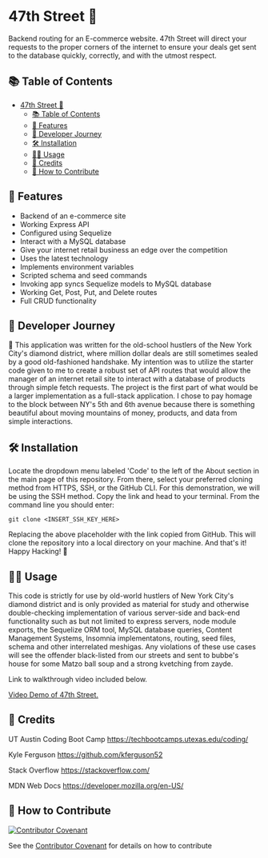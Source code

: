 # 47th Street 💎
Backend routing for an E-commerce website. 47th Street will direct your requests to the proper corners of the internet to ensure your deals get sent to the database quickly, correctly, and with the utmost respect.

## 📚 Table of Contents
- [47th Street 💎](#47th-street-)
  - [📚 Table of Contents](#-table-of-contents)
  - [🧾 Features](#-features)
  - [📖 Developer Journey](#-developer-journey)
  - [🛠️ Installation](#️-installation)
  - [👨‍🏫 Usage](#-usage)
  - [🥂 Credits](#-credits)
  - [👋 How to Contribute](#-how-to-contribute)

## 🧾 Features
- Backend of an e-commerce site
- Working Express API
- Configured using Sequelize
- Interact with a MySQL database
- Give your internet retail business an edge over the competition
- Uses the latest technology
- Implements environment variables
- Scripted schema and seed commands
- Invoking app syncs Sequelize models to MySQL database
- Working Get, Post, Put, and Delete routes
- Full CRUD functionality

## 📖 Developer Journey

📓 This application was written for the old-school hustlers of the New York City's diamond district, where million dollar deals are still sometimes sealed by a good old-fashioned handshake. My intention was to utilize the starter code given to me to create a robust set of API routes that would allow the manager of an internet retail site to interact with a database of products through simple fetch requests. The project is the first part of what would be a larger implementation as a full-stack application. I chose to pay homage to the block between NY's 5th and 6th avenue because there is something beautiful about moving mountains of money, products, and data from simple interactions.

## 🛠️ Installation
Locate the dropdown menu labeled 'Code' to the left of the About section in the main page of this repository. From there, select your preferred cloning method from HTTPS, SSH, or the GitHub CLI. For this demonstration, we will be using the SSH method. Copy the link and head to your terminal. From the command line you should enter:

    git clone <INSERT_SSH_KEY_HERE>

Replacing the above placeholder with the link copied from GitHub. This will clone the repository into a local directory on your machine. And that's it! Happy Hacking! 🚀

## 👨‍🏫 Usage
This code is strictly for use by old-world hustlers of New York City's diamond district and is only provided as material for study and otherwise double-checking implementation of various server-side and back-end functionality such as but not limited to express servers, node module exports, the Sequelize ORM tool, MySQL database queries, Content Management Systems, Insomnia implementatons, routing, seed files, schema and other interrelated meshigas. Any violations of these use cases will see the offender black-listed from our streets and sent to bubbe's house for some Matzo ball soup and a strong kvetching from zayde.

Link to walkthrough video included below.

   [Video Demo of 47th Street.](https://watch.screencastify.com/v/IJ4EloycM1jUdRXx7I4r)

## 🥂 Credits
UT Austin Coding Boot Camp https://techbootcamps.utexas.edu/coding/

Kyle Ferguson https://github.com/kferguson52

Stack Overflow https://stackoverflow.com/

MDN Web Docs https://developer.mozilla.org/en-US/


## 👋 How to Contribute
[![Contributor Covenant](https://img.shields.io/badge/Contributor%20Covenant-2.1-4baaaa.svg)](code_of_conduct.md)

See the [Contributor Covenant](https://www.contributor-covenant.org/) for details on how to contribute
